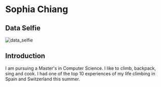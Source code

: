 # Sophia Chiang

## Data Selfie

![data_selfie](data_selfie.jpg|width=100)

## Introduction

I am pursuing a Master's in Computer Science. I like to climb, backpack, sing and cook. I had one of the top 10 experiences of my life climbing in Spain and Switzerland this summer. 
